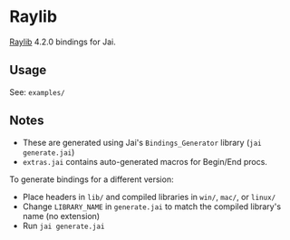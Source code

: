 # Raylib

[Raylib](https://www.raylib.com) 4.2.0 bindings for Jai.

## Usage

See: `examples/`

## Notes

- These are generated using Jai's `Bindings_Generator` library (`jai generate.jai`)
- `extras.jai` contains auto-generated macros for Begin/End procs.

To generate bindings for a different version:

- Place headers in `lib/` and compiled libraries in `win/`, `mac/`, or `linux/`
- Change `LIBRARY_NAME` in `generate.jai` to match the compiled library's name (no extension)
- Run `jai generate.jai`
